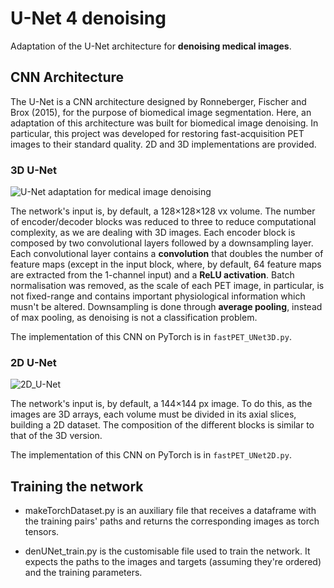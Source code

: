 # U-Net 4 denoising
Adaptation of the U-Net architecture for **denoising medical images**.

## CNN Architecture
The U-Net is a CNN architecture designed by Ronneberger, Fischer and Brox (2015), for the purpose of biomedical image segmentation. Here, an adaptation of this architecture was built for biomedical image denoising. In particular, this project was developed for restoring fast-acquisition PET images to their standard quality. 2D and 3D implementations are provided.

### 3D U-Net

![U-Net adaptation for medical image denoising](https://github.com/luisacbscs/UNET4denoising/assets/100357143/c7a91d82-a0bc-46dc-b980-65021913ba4f)

The network's input is, by default, a 128×128×128 vx volume. The number of encoder/decoder blocks was reduced to three to reduce computational complexity, as we are dealing with 3D images. Each encoder block is composed by two convolutional layers followed by a downsampling layer. Each convolutional layer contains a **convolution** that doubles the number of feature maps (except in the input block, where, by default, 64 feature maps are extracted from the 1-channel input) and a **ReLU activation**. Batch normalisation was removed, as the scale of each PET image, in particular, is not fixed-range and contains important physiological information which musn't be altered. Downsampling is done through **average pooling**, instead of max pooling, as denoising is not a classification problem.

The implementation of this CNN on PyTorch is in `fastPET_UNet3D.py`.

### 2D U-Net

![2D_U-Net](https://github.com/luisacbscs/UNET4denoising/assets/100357143/ed88739e-171a-4807-9499-0f94b1b2b075)

The network's input is, by default, a 144×144 px image. To do this, as the images are 3D arrays, each volume must be divided in its axial slices, building a 2D dataset. The composition of the different blocks is similar to that of the 3D version.

The implementation of this CNN on PyTorch is in `fastPET_UNet2D.py`.

## Training the network

- makeTorchDataset.py is an auxiliary file that receives a dataframe with the training pairs' paths and returns the corresponding images as torch tensors.

- denUNet_train.py is the customisable file used to train the network. It expects the paths to the images and targets (assuming they're ordered) and the training parameters.
